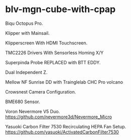 # blv-mgn-cube-with-cpap

Biqu Octopus Pro.

Klipper with Mainsail.

Klipperscreen With HDMI Touchscreen.

TMC2226 Drivers With Sensorless Homing X/Y

Superpinda Probe REPLACED with BTT EDDY.

Dual Independent Z.

Mellow NF Sunrise DD with Trainglelab CHC Pro volcano

Crowsnest Camera Configuration.

BME680 Sensor.

Voron Nevermore V5 Duo. https://github.com/nevermore3d/Nevermore_Micro

Yasuoki Carbon Filter 7530 Recirculating HEPA Fan Setup. https://github.com/yasuoki/ActivatedCarbonFilter7530
